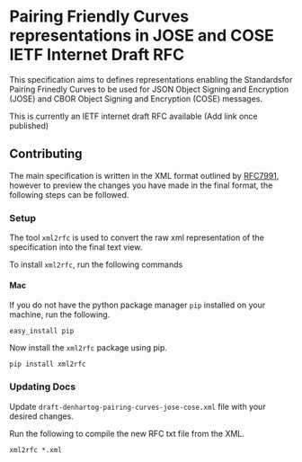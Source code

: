 # Pairing Friendly Curves representations in JOSE and COSE IETF Internet Draft RFC

This specification aims to defines representations enabling the Standardsfor Pairing Frinedly Curves to be used for JSON Object Signing and Encryption (JOSE) and CBOR Object Signing and Encryption (COSE) messages.

This is currently an IETF internet draft RFC available (Add link once published)

## Contributing

The main specification is written in the XML format outlined by [RFC7991](https://tools.ietf.org/html/rfc7991), however to preview the changes you have made in
the final format, the following steps can be followed.

### Setup

The tool `xml2rfc` is used to convert the raw xml representation of the specification into the final text view.

To install `xml2rfc`, run the following commands

#### Mac

If you do not have the python package manager `pip` installed on your machine, run the following.

`easy_install pip`

Now install the `xml2rfc` package using pip.

`pip install xml2rfc`

### Updating Docs

Update `draft-denhartog-pairing-curves-jose-cose.xml` file with your desired changes.

Run the following to compile the new RFC txt file from the XML.

`xml2rfc *.xml`
